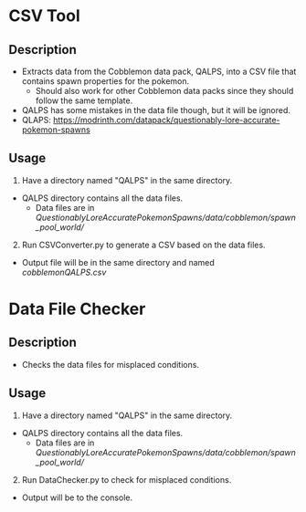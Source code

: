# CSV Tool
## Description
- Extracts data from the Cobblemon data pack, QALPS, into a CSV file that contains spawn properties for the pokemon.<br>
  - Should also work for other Cobblemon data packs since they should follow the same template.<br>
- QALPS has some mistakes in the data file though, but it will be ignored.<br>
- QLAPS: https://modrinth.com/datapack/questionably-lore-accurate-pokemon-spawns

## Usage
1. Have a directory named "QALPS" in the same directory.
  - QALPS directory contains all the data files.
    - Data files are in *QuestionablyLoreAccuratePokemonSpawns/data/cobblemon/spawn_pool_world/*
2. Run CSVConverter.py to generate a CSV based on the data files.
  - Output file will be in the same directory and named *cobblemonQALPS.csv*



# Data File Checker
## Description
- Checks the data files for misplaced conditions.<br>

## Usage
1. Have a directory named "QALPS" in the same directory.
  - QALPS directory contains all the data files.
    - Data files are in *QuestionablyLoreAccuratePokemonSpawns/data/cobblemon/spawn_pool_world/*
2. Run DataChecker.py to check for misplaced conditions.
  - Output will be to the console.